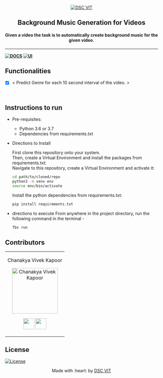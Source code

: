 <p align="center">
<a href="https://dscvit.com">
	<img src="https://user-images.githubusercontent.com/30529572/92081025-fabe6f00-edb1-11ea-9169-4a8a61a5dd45.png" alt="DSC VIT"/>
</a>
	<h2 align="center"> Background Music Generation for Videos  </h2>
	<h4 align="center"> Given a video the task is to automatically create background music for the given video. <h4>
</p>

---
[![DOCS](https://img.shields.io/badge/Documentation-see%20docs-green?style=flat-square&logo=appveyor)](INSERT_LINK_FOR_DOCS_HERE) 
  [![UI ](https://img.shields.io/badge/User%20Interface-Link%20to%20UI-orange?style=flat-square&logo=appveyor)](INSERT_UI_LINK_HERE)


## Functionalities
- [x]  < Predict Genre for each 10 second interval of the video. >

<br>


## Instructions to run

* Pre-requisites:
	-  Python 3.6 or 3.7
	-  Dependencies from requirements.txt
    
* Directions to Install

   First clone this repository onto your system.<br>
   Then, create a Virtual Environment and install the packages from requirements.txt: <br>
   Navigate to this repository, create a Virtual Environment and activate it: <br>
   ```bash
  cd path/to/cloned/repo
  python3 -m venv env
  source env/bin/activate
  ```
  Install the python dependencies from requirements.txt:
    ```bash
    pip install requirements.txt
     ```
* directions to execute
    From anywhere in the project directory, run the following command in the terminal -
    ```bash
    fbs run
    ```

## Contributors

<table>
<tr align="center">


<td>

Chanakya Vivek Kapoor

<p align="center">
<img src = "https://dscvit.com/images/dsc-logo-square.svg" width="150" height="150" alt="Chanakya Vivek Kapoor">
</p>
<p align="center">
<a href = "https://github.com/chanakya1310"><img src = "http://www.iconninja.com/files/241/825/211/round-collaboration-social-github-code-circle-network-icon.svg" width="36" height = "36"/></a>
<a href = "https://www.linkedin.com/in/chanakya-vivek-kapoor-a04496167/">
<img src = "http://www.iconninja.com/files/863/607/751/network-linkedin-social-connection-circular-circle-media-icon.svg" width="36" height="36"/>
</a>
</p>
</td>


  </table>
  
## License
[![License](http://img.shields.io/:license-mit-blue.svg?style=flat-square)](http://badges.mit-license.org)

<p align="center">
	Made with :heart: by <a href="https://dscvit.com">DSC VIT</a>
</p>

